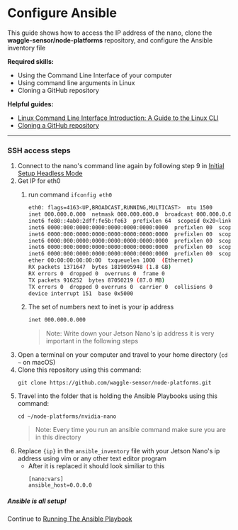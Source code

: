 # Configure Ansible

This guide shows how to access the IP address of the nano, clone the **waggle-sensor/node-platforms** repository, and configure the Ansible inventory file

**Required skills:** 
* Using the Command Line Interface of your computer
* Using command line arguments in Linux
* Cloning a GitHub repository

**Helpful guides:**
* [Linux Command Line Interface Introduction: A Guide to the Linux CLI](https://www.linuxjournal.com/content/linux-command-line-interface-introduction-guide)
* [Cloning a GitHub repository](https://docs.github.com/en/repositories/creating-and-managing-repositories/cloning-a-repository)  

---

### SSH access steps

  1. Connect to the nano's command line again by following step 9 in <a href="https://developer.nvidia.com/embedded/learn/get-started-jetson-nano-devkit#setup-headless">Initial Setup Headless Mode</a>
  2. Get IP for eth0
      1. run command `ifconfig eth0`
      
          ```bash
          eth0: flags=4163<UP,BROADCAST,RUNNING,MULTICAST>  mtu 1500
          inet 000.000.0.000  netmask 000.000.000.0  broadcast 000.000.0.000
          inet6 fe80::4ab0:2dff:fe5b:fe63  prefixlen 64  scopeid 0x20<link>
          inet6 0000:000:0000:0000:0000:0000:0000:0000  prefixlen 00  scopeid 0x0<global>
          inet6 0000:000:0000:0000:0000:0000:0000:0000  prefixlen 00  scopeid 0x0<global>
          inet6 0000:000:0000:0000:0000:0000:0000:0000  prefixlen 00  scopeid 0x0<global>
          inet6 0000:000:0000:0000:0000:0000:0000:0000  prefixlen 00  scopeid 0x0<global>
          inet6 0000:000:0000:0000:0000:0000:0000:0000  prefixlen 00  scopeid 0x0<global>
          ether 00:00:00:00:00:00  txqueuelen 1000  (Ethernet)
          RX packets 1371647  bytes 1819095948 (1.8 GB)
          RX errors 0  dropped 0  overruns 0  frame 0
          TX packets 916252  bytes 87050219 (87.0 MB)
          TX errors 0  dropped 0 overruns 0  carrier 0  collisions 0
          device interrupt 151  base 0x5000
          ```

      2. The set of numbers next to inet is your ip address
          ```bash
          inet 000.000.0.000
          ```
          >Note: Write down your Jetson Nano's ip address it is very important in the following steps
  3. Open a terminal on your computer and travel to your home directory (`cd ~` on macOS)
  4. Clone this repository using this command:
        ```
        git clone https://github.com/waggle-sensor/node-platforms.git
        ```
  5. Travel into the folder that is holding the Ansible Playbooks using this command:
        ```
        cd ~/node-platforms/nvidia-nano
        ```
        >Note: Every time you run an ansible command make sure you are in this directory
  6. Replace `{ip}` in the `ansible_inventory` file with your Jetson Nano's ip address using vim or any other text editor program
       - After it is replaced it should look similiar to this
           ```
           [nano:vars]
           ansible_host=0.0.0.0
           ```

##### Ansible is all setup!

Continue to [Running The Ansible Playbook](./running_ansible.md)